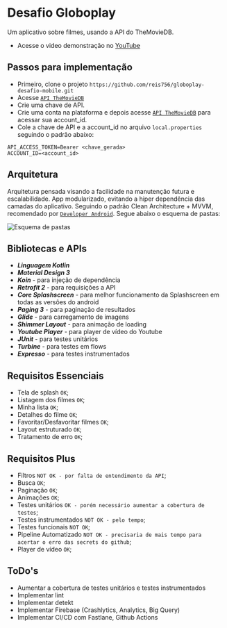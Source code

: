 # Desafio Globoplay

Um aplicativo sobre filmes, usando a API do TheMovieDB.

* Acesse o video demonstração no [YouTube](https://youtu.be/yxAuCCXpqo4)

## Passos para implementação

* Primeiro, clone o projeto `https://github.com/reis756/globoplay-desafio-mobile.git`
* Acesse [`API TheMovieDB`](https://www.themoviedb.org/settings/api)
* Crie uma chave de API.
* Crie uma conta na plataforma e depois acesse [`API TheMovieDB`](https://developer.themoviedb.org/reference/account-details) para acessar sua account_id.
* Cole a chave de API e a account_id no arquivo `local.properties` seguindo o padrão abaixo:

```
API_ACCESS_TOKEN=Bearer <chave_gerada>
ACCOUNT_ID=<account_id>
```

## Arquitetura

Arquitetura pensada visando a facilidade na manutenção futura e escalabilidade. App modularizado, evitando a hiper dependência das camadas do aplicativo. Seguindo o padrão Clean Architecture + MVVM, recomendado por [`Developer Android`](https://developer.android.com/jetpack/guide?hl=pt-br). Segue abaixo o esquema de pastas:

![`Esquema de pastas`](https://github.com/reis756/globoplay-desafio-mobile/blob/master/app/path_schemme.png)

## Bibliotecas e APIs

* ***Linguagem Kotlin***
* ***Material Design 3***
* ***Koin*** - para injeção de dependência
* ***Retrofit 2*** - para requisições a API
* ***Core Splashscreen*** - para melhor funcionamento da Splashscreen em todas as versões do android 
* ***Paging 3*** - para paginação de resultados
* ***Glide*** - para carregamento de imagens
* ***Shimmer Layout*** - para animação de loading
* ***Youtube Player*** - para player de vídeo do Youtube
* ***JUnit*** - para testes unitários
* ***Turbine*** - para testes em flows
* ***Expresso*** - para testes instrumentados

## Requisitos Essenciais

* Tela de splash `OK`;
* Listagem dos filmes `OK`;
* Minha lista `OK`;
* Detalhes do filme `OK`;
* Favoritar/Desfavoritar filmes `OK`;
* Layout estruturado `OK`;
* Tratamento de erro `OK`;

## Requisitos Plus

* Filtros `NOT OK - por falta de entendimento da API`;
* Busca `OK`;
* Paginação `OK`;
* Animações `OK`;
* Testes unitários `OK - porém necessário aumentar a cobertura de testes`;
* Testes instrumentados `NOT OK - pelo tempo`;
* Testes funcionais `NOT OK`;
* Pipeline Automatizado `NOT OK - precisaria de mais tempo para acertar o erro das secrets do github`;
* Player de vídeo `OK`;

## ToDo's

* Aumentar a cobertura de testes unitários e testes instrumentados
* Implementar lint
* Implementar detekt
* Implementar Firebase (Crashlytics, Analytics, Big Query)
* Implementar CI/CD com Fastlane, Github Actions